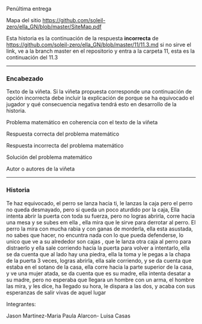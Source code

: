 Penúltima entrega 

Mapa del sitio https://github.com/soleil-zero/ella_GN/blob/master/SiteMap.pdf

Esta historia es la continuación de la respuesta **incorrecta** de https://github.com/soleil-zero/ella_GN/blob/master/11/11.3.md si no sirve el link, 
ve a la branch master en el repositorio y entra a la carpeta 11, esta es la continuación del 11.3

**********************************************************************
### Encabezado

Texto de la viñeta. Si la viñeta propuesta corresponde una continuación de opción incorrecta debe incluir la explicación de porque se ha equivocado el jugador y qué consecuencia negativa tendrá esto en desarrollo de la historia.

Problema matemático en coherencia con el texto de la viñeta

Respuesta correcta del problema matemático

Respuesta incorrecta del problema matemático

Solución del problema matemático

Autor o autores de la viñeta
**********************************************************************
### Historia

Te haz equivocado, el perro se lanza hacia ti, le lanzas la caja pero el perro no queda desmayado, pero si queda un poco aturdido por la caja, Ella intenta abrir la puerta con toda su fuerza, pero no logras abrirla, corre hacia una mesa y se subes em ella , ella mira que le sirve para derrotar al perro. El perro la mira con mucha rabia y con ganas de morderla, ella esta asustada, no sabes que hacer, no encuntra nada con lo que pueda defenderse, lo unico que ve a su alrededor son cajas , que le lanza otra caja al perro para distraerlo y ella sale corriendo hacia la puerta para volver a intentarlo, ella se da cuenta que al lado hay una piedra, ella la  toma y le pegas a la chapa de la puerta 3 veces, logras abrirla, ella sale corriendo, y se da cuenta que estaba en el sotano de la casa, ella corre hacia la parte superior de la casa, y ve una mujer atada, se da cuenta que es su madre, ella intenta desatar a su madre, pero no esperaba que llegara un hombre con un arma, el hombre las mira, y les dice, ha llegado su hora, le dispara a las dos, y acaba con sus esperanzas de salir vivas de aquel lugar

Integrantes:

Jason Martinez-Maria Paula Alarcon- Luisa Casas
